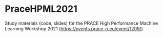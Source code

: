 # PraceHPML2021
Study materials (code, slides) for the PRACE High Performance Machine Learning Workshop 2021 (https://events.prace-ri.eu/event/1209/).
